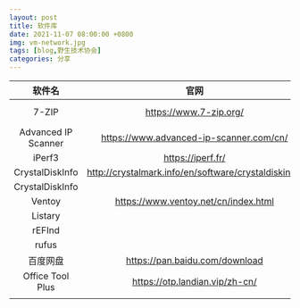 ```yaml
---
layout: post
title: 软件库
date: 2021-11-07 08:00:00 +0800
img: vm-network.jpg
tags: [blog,野生技术协会]
categories: 分享
---
```

|       软件名        |                         官网                         |                           下载地址                           |
| :-----------------: | :--------------------------------------------------: | :----------------------------------------------------------: |
|        7-ZIP        |                https://www.7-zip.org/                | [1900](https://www.7-zip.org/a/7z1900-x64.exe)   [2101](https://www.7-zip.org/a/7z2101-x64.exe) |
| Advanced IP Scanner |       https://www.advanced-ip-scanner.com/cn/        | [2.5.3850](https://www.advanced-ip-scanner.com/download/Advanced_IP_Scanner_2.5.3850.exe) |
|       iPerf3        |                  https://iperf.fr/                   | [3.1.3](https://iperf.fr/download/windows/iperf-3.1.3-win64.zip) |
|   CrystalDiskInfo   | http://crystalmark.info/en/software/crystaldiskinfo/ |                            8.12.2                            |
|   CrystalDiskInfo   |                                                      | [8.0.2](mirror.rcac.purdue.edu/osdn//crystaldiskmark/75252/CrystalDiskMark8_0_2.exe) |
|       Ventoy        |         https://www.ventoy.net/cn/index.html         | [1.0.46](https://github.com/ventoy/Ventoy/releases/download/v1.0.46/ventoy-1.0.46-windows.zip) |
|       Listary       |                                                      |                                                              |
|       rEFInd        |                                                      |                                                              |
|        rufus        |                                                      |                                                              |
|      百度网盘       |            https://pan.baidu.com/download            | [7.4.3.3](https://issuecdn.baidupcs.com/issue/netdisk/yunguanjia/BaiduNetdisk_7.4.3.3.exe) |
|  Office Tool Plus   |            https://otp.landian.vip/zh-cn/            |    [8.2.4.1](https://otp.landian.vip/zh-cn/download.html)    |
|                     |                                                      |                                                              |
